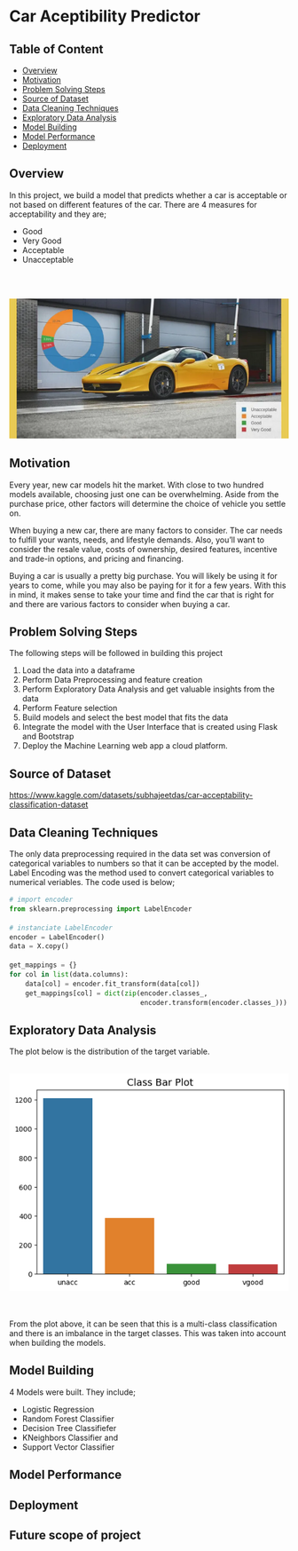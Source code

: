 # Car Aceptibility Predictor

## Table of Content
* [Overview](#overview)
* [Motivation](#motivation)
* [Problem Solving Steps](#problem-solving-steps)
* [Source of Dataset](#source-of-dataset)
* [Data Cleaning Techniques](#data-cleaning-techniques)
* [Exploratory Data Analysis](#exploratory-data-analysis)
* [Model Building](#model-building)
* [Model Performance](#model-performance)
* [Deployment](#deployment)

## Overview

In this project, we build a model that predicts whether a car is acceptable or not based on different features of the car. There are 4 measures for acceptability and they are; 
* Good
* Very Good
* Acceptable
* Unacceptable

</br></br>

<div align="center">
  <img src="img/accept_car.jpg">
</div>

## Motivation

Every year, new car models hit the market. With close to two hundred models available, choosing just one can be overwhelming. Aside from the purchase price, other factors will determine the choice of vehicle you settle on.

When buying a new car, there are many factors to consider. The car needs to fulfill your wants, needs, and lifestyle demands. Also, you’ll want to consider the resale value, costs of ownership, desired features, incentive and trade-in options, and pricing and financing.

Buying a car is usually a pretty big purchase. You will likely be using it for years to come, while you may also be paying for it for a few years. With this in mind, it makes sense to take your time and find the car that is right for and there are various factors to consider when buying a car.

## Problem Solving Steps

The following steps will be followed in building this project
1. Load the data into a dataframe
2. Perform Data Preprocessing and feature creation
3. Perform Exploratory Data Analysis and get valuable insights from the data
4. Perform Feature selection
5. Build models and select the best model that fits the data
6. Integrate the model with the User Interface that is created using Flask and Bootstrap
7. Deploy the Machine Learning web app a cloud platform.


## Source of Dataset

https://www.kaggle.com/datasets/subhajeetdas/car-acceptability-classification-dataset

## Data Cleaning Techniques

The only data preprocessing required in the data set was conversion of categorical variables to numbers so that it can be accepted by the model. Label Encoding was the method used to convert categorical variables to numerical veriables. The code used is below; 

```python
# import encoder 
from sklearn.preprocessing import LabelEncoder

# instanciate LabelEncoder
encoder = LabelEncoder()
data = X.copy()

get_mappings = {}
for col in list(data.columns):
    data[col] = encoder.fit_transform(data[col])
    get_mappings[col] = dict(zip(encoder.classes_, 
                                 encoder.transform(encoder.classes_))) 
```

## Exploratory Data Analysis
The plot below is the distribution of the target variable. </br></br>

<div align="center">
  <img src="img/class_plot.png">
</div>

</br></br>
From the plot above, it can be seen that this is a multi-class classification and there is an imbalance in the target classes. This was taken into account when building the models.


## Model Building

4 Models were built. They include;
- Logistic Regression
- Random Forest Classifier
- Decision Tree Classifiefer
- KNeighbors Classifier and
- Support Vector Classifier

## Model Performance

## Deployment

## Future scope of project
